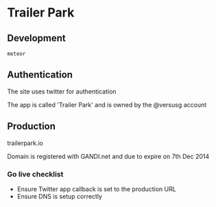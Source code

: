 # Trailer Park

## Development

```
meteor
```

## Authentication

The site uses twitter for authentication

The app is called 'Trailer Park' and is owned by the @versusg account

## Production

trailerpark.io

Domain is registered with GANDI.net and due to expire on 7th Dec 2014

### Go live checklist

 * Ensure Twitter app callback is set to the production URL
 * Ensure DNS is setup correctly
